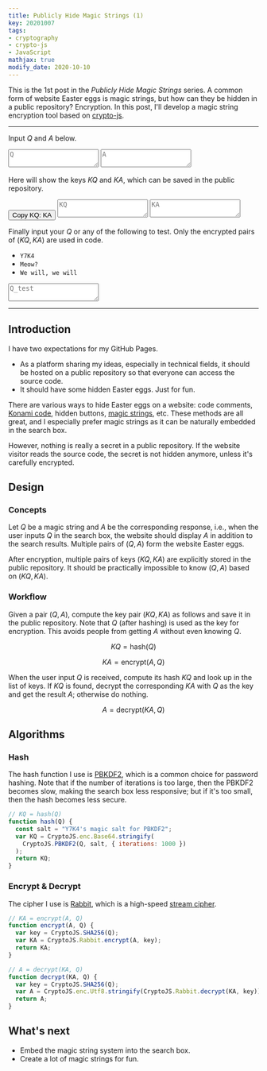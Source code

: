```yaml
---
title: Publicly Hide Magic Strings (1)
key: 20201007
tags:
- cryptography
- crypto-js
- JavaScript
mathjax: true
modify_date: 2020-10-10
---
```


This is the 1st post in the _Publicly Hide Magic Strings_ series. A common form of website Easter eggs is magic strings, but how can they be hidden in a public repository? Encryption. In this post, I'll develop a magic string encryption tool based on [crypto-js](https://github.com/brix/crypto-js).



<!--more-->



***

Input $Q$ and $A$ below.

<textarea id="Q" placeholder="Q" oninput="generateKeys()"></textarea>
<textarea id="A" placeholder="A" oninput="generateKeys()"></textarea>

Here will show the keys $KQ$ and $KA$, which can be saved in the public repository.

<button class="button button--success button--pill copy_btn" data-clipboard-text="123">
  Copy KQ: KA
</button>

<textarea id="KQ" placeholder="KQ" readonly></textarea>
<textarea id="KA" placeholder="KA" readonly></textarea>

Finally input your $Q$ or any of the following to test. Only the encrypted pairs of $(KQ, KA)$ are used in code.

* `Y7K4`
* `Meow?`
* `We will, we will`

<textarea id="Q_test" placeholder="Q_test" oninput="validate()"></textarea>

***



## Introduction

I have two expectations for my GitHub Pages.

* As a platform sharing my ideas, especially in technical fields, it should be hosted on a public repository so that everyone can access the source code.
* It should have some hidden Easter eggs. Just for fun.

There are various ways to hide Easter eggs on a website: code comments, [Konami code](https://en.wikipedia.org/wiki/Konami_Code), hidden buttons, [magic strings](https://en.wikipedia.org/wiki/Magic_string), etc. These methods are all great, and I especially prefer magic strings as it can be naturally embedded in the search box.

However, nothing is really a secret in a public repository. If the website visitor reads the source code, the secret is not hidden anymore, unless it's carefully encrypted.



## Design

### Concepts

Let $Q$ be a magic string and $A$ be the corresponding response, i.e., when the user inputs $Q$ in the search box, the website should display $A$ in addition to the search results. Multiple pairs of $(Q, A)$ form the website Easter eggs.

After encryption, multiple pairs of keys $(KQ, KA)$ are explicitly stored in the public repository. It should be practically impossible to know $(Q, A)$ based on $(KQ, KA)$.



### Workflow

Given a pair $(Q, A)$, compute the key pair $(KQ, KA)$ as follows and save it in the public repository. Note that $Q$ (after hashing) is used as the key for encryption. This avoids people from getting $A$ without even knowing $Q$.

$$KQ = \mathrm{hash}(Q)$$

$$KA = \mathrm{encrypt}(A, Q)$$

When the user input $Q$ is received, compute its hash $KQ$ and look up in the list of keys. If $KQ$ is found, decrypt the corresponding $KA$ with $Q$ as the key and get the result $A$; otherwise do nothing.

$$A = \mathrm{decrypt}(KA, Q)$$



## Algorithms

### Hash

The hash function I use is [PBKDF2](https://en.wikipedia.org/wiki/PBKDF2), which is a common choice for password hashing. Note that if the number of iterations is too large, then the PBKDF2 becomes slow, making the search box less responsive; but if it's too small, then the hash becomes less secure.

```javascript
// KQ = hash(Q)
function hash(Q) {
  const salt = "Y7K4's magic salt for PBKDF2";
  var KQ = CryptoJS.enc.Base64.stringify(
    CryptoJS.PBKDF2(Q, salt, { iterations: 1000 })
  );
  return KQ;
}
```



### Encrypt & Decrypt

The cipher I use is [Rabbit](https://en.wikipedia.org/wiki/Rabbit_(cipher)), which is a high-speed [stream cipher](https://en.wikipedia.org/wiki/Stream_cipher).

```javascript
// KA = encrypt(A, Q)
function encrypt(A, Q) {
  var key = CryptoJS.SHA256(Q);
  var KA = CryptoJS.Rabbit.encrypt(A, key);
  return KA;
}

// A = decrypt(KA, Q)
function decrypt(KA, Q) {
  var key = CryptoJS.SHA256(Q);
  var A = CryptoJS.enc.Utf8.stringify(CryptoJS.Rabbit.decrypt(KA, key));
  return A;
}
```



## What's next

* Embed the magic string system into the search box.
* Create a lot of magic strings for fun.



<!-- code -->
<script src="https://cdnjs.cloudflare.com/ajax/libs/jquery/3.5.1/jquery.min.js"></script>
<script src="https://cdnjs.cloudflare.com/ajax/libs/crypto-js/4.0.0/crypto-js.min.js"></script>
<script src="https://cdnjs.cloudflare.com/ajax/libs/clipboard.js/2.0.6/clipboard.min.js"></script>
<script src="https://cdnjs.cloudflare.com/ajax/libs/noty/3.1.4/noty.min.js"></script>
<link rel="stylesheet" href="https://cdnjs.cloudflare.com/ajax/libs/noty/3.1.4/noty.min.css"/>
<link rel="stylesheet" href="/assets/20201007/style.css">
<script src='/assets/20201007/magic_string.js'></script>
